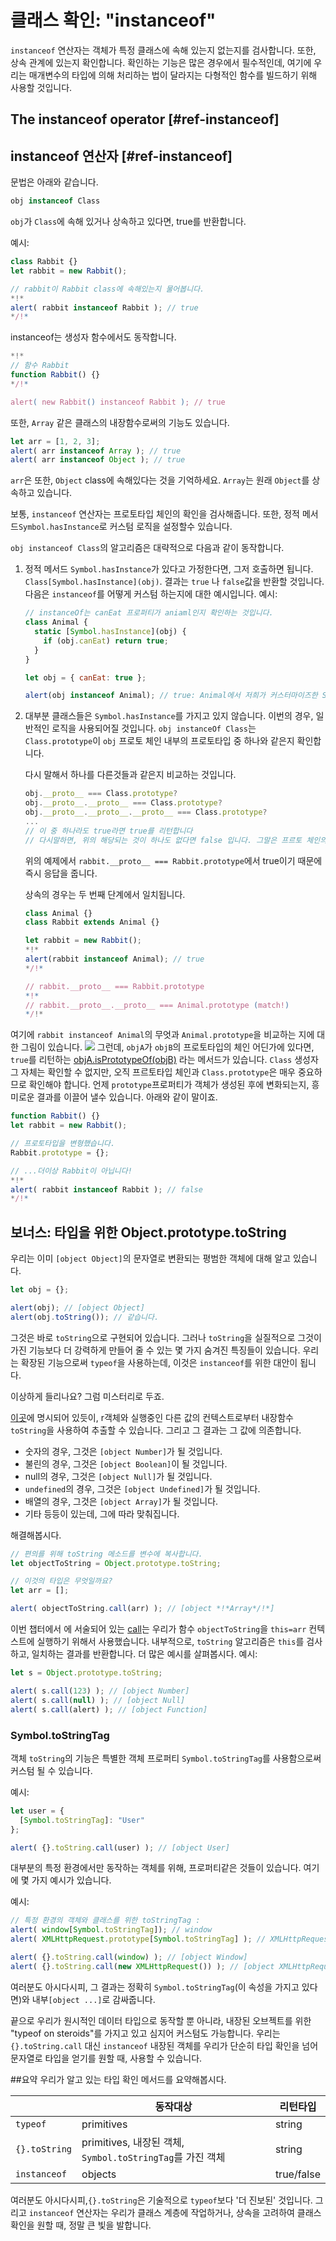 # 클래스 확인: "instanceof"

`instanceof` 연산자는 객체가 특정 클래스에 속해 있는지 없는지를 검사합니다. 또한, 상속 관계에 있는지 확인합니다.
확인하는 기능은 많은 경우에서 필수적인데, 여기에 우리는 매개변수의 타입에 의해 처리하는 법이 달라지는 다형적인 함수를 빌드하기 위해 사용할 것입니다.


## The instanceof operator [#ref-instanceof]
## instanceof 연산자 [#ref-instanceof]
문법은 아래와 같습니다.
```js
obj instanceof Class
```

`obj`가 `Class`에 속해 있거나 상속하고 있다면, true를 반환합니다.

예시:
```js run
class Rabbit {}
let rabbit = new Rabbit();

// rabbit이 Rabbit class에 속해있는지 물어봅니다.
*!*
alert( rabbit instanceof Rabbit ); // true
*/!*
```

instanceof는 생성자 함수에서도 동작합니다.
```js run
*!*
// 함수 Rabbit
function Rabbit() {}
*/!*

alert( new Rabbit() instanceof Rabbit ); // true
```

또한, `Array` 같은 클래스의 내장함수로써의 기능도 있습니다.

```js run
let arr = [1, 2, 3];
alert( arr instanceof Array ); // true
alert( arr instanceof Object ); // true
```

`arr`은 또한, `Object` class에 속해있다는 것을 기억하세요. `Array`는 원래 `Object`를 상속하고 있습니다.

보통, `instanceof` 연산자는 프로토타입 체인의 확인을 검사해줍니다. 또한, 정적 메서드`Symbol.hasInstance`로 커스텀 로직을 설정할수 있습니다.

`obj instanceof Class`의 알고리즘은 대략적으로 다음과 같이 동작합니다.

1. 정적 메서드 `Symbol.hasInstance`가 있다고 가정한다면, 그저 호출하면 됩니다. `Class[Symbol.hasInstance](obj)`.
결과는 `true` 나 `false`값을 반환할 것입니다. 다음은 `instanceof`를 어떻게 커스텀 하는지에 대한 예시입니다.
예시:

    ```js run
    // instanceOf는 canEat 프로퍼티가 aniaml인지 확인하는 것입니다.
    class Animal {
      static [Symbol.hasInstance](obj) {
        if (obj.canEat) return true;
      }
    }

    let obj = { canEat: true };

    alert(obj instanceof Animal); // true: Animal에서 저희가 커스터마이즈한 Symbol.hasInstance가 호출 되었기 때문에 true를 리턴했습니다.
    ```
2. 대부분 클래스들은 `Symbol.hasInstance`를 가지고 있지 않습니다. 이번의 경우, 일반적인 로직을 사용되어질 것입니다. `obj instanceOf Class`는  `Class.prototype`이 `obj` 프로토 체인 내부의 프로토타입 중 하나와 같은지 확인합니다. 



    다시 말해서 하나를 다른것들과 같은지 비교하는 것입니다.
    ```js
    obj.__proto__ === Class.prototype?
    obj.__proto__.__proto__ === Class.prototype?
    obj.__proto__.__proto__.__proto__ === Class.prototype?
    ...
    // 이 중 하나라도 true라면 true를 리턴합니다
    // 다시말하면, 위의 해당되는 것이 하나도 없다면 false 입니다. 그말은 프르토 체인의 끝에 도달한다는 것을 의미합니다
    ```

   위의 예제에서 `rabbit.__proto__ === Rabbit.prototype`에서 true이기 때문에 즉시 응답을 줍니다.

    상속의 경우는 두 번째 단계에서 일치됩니다.

    ```js run
    class Animal {}
    class Rabbit extends Animal {}

    let rabbit = new Rabbit();
    *!*
    alert(rabbit instanceof Animal); // true
    */!*

    // rabbit.__proto__ === Rabbit.prototype
    *!*
    // rabbit.__proto__.__proto__ === Animal.prototype (match!)
    */!*
    ```

여기에 `rabbit instanceof Animal`의 무엇과 `Animal.prototype`을 비교하는 지에 대한 그림이 있습니다.
![](instanceof.svg)
그런데, `objA`가 `objB`의 프로토타입의 체인 어딘가에 있다면, `true`를 리턴하는 [objA.isPrototypeOf(objB)](mdn:js/object/isPrototypeOf) 라는 메서드가 있습니다.
`Class` 생성자 그 자체는 확인할 수 없지만, 오직 프르토타입 체인과 `Class.prototype`은 매우 중요하므로 확인해야 합니다.
언제 `prototype`프로퍼티가 객체가 생성된 후에 변화되는지, 흥미로운 결과를 이끌어 낼수 있습니다.
아래와 같이 말이죠.

```js run
function Rabbit() {}
let rabbit = new Rabbit();

// 프로토타입을 변형했습니다.
Rabbit.prototype = {};

// ...더이상 Rabbit이 아닙니다!
*!*
alert( rabbit instanceof Rabbit ); // false
*/!*
```

## 보너스: 타입을 위한 Object.prototype.toString
우리는 이미 `[object Object]`의 문자열로 변환되는 평범한 객체에 대해 알고 있습니다.

```js run
let obj = {};

alert(obj); // [object Object]
alert(obj.toString()); // 같습니다.
```
그것은 바로 `toString`으로 구현되어 있습니다. 그러나 `toString`을 실질적으로 그것이 가진 기능보다 더 강력하게 만들어 줄 수 있는 몇 가지 숨겨진 특징들이 있습니다. 우리는 확장된 기능으로써 `typeof`을 사용하는데, 이것은 `instanceof`를 위한 대안이 됩니다.

이상하게 들리나요? 그럼 미스터리로 두죠.

[이곳](https://tc39.github.io/ecma262/#sec-object.prototype.tostring)에 명시되어 있듯이, r객체와 실행중인 다른 값의 컨텍스트로부터 내장함수 `toString`을 사용하여 추출할 수 있습니다. 그리고 그 결과는 그 값에 의존합니다.


- 숫자의 경우, 그것은 `[object Number]`가 될 것입니다.
- 불린의 경우, 그것은 `[object Boolean]`이 될 것입니다.
- null의 경우, 그것은 `[object Null]`가 될 것입니다.
- `undefined`의 경우, 그것은 `[object Undefined]`가 될 것입니다.
- 배열의 경우, 그것은 `[object Array]`가 될 것입니다.
- 기타 등등이 있는데, 그에 따라 맞춰집니다.

해결해봅시다.

```js run
// 편의를 위해 toString 메소드를 변수에 복사합니다.
let objectToString = Object.prototype.toString;

// 이것의 타입은 무엇일까요?
let arr = [];

alert( objectToString.call(arr) ); // [object *!*Array*/!*]
```
이번 챕터에서 [](info:call-apply-decorators)에 서술되어 있는 [call](mdn:js/function/call)는 우리가 함수 `objectToString`을 `this=arr` 컨텍스트에 실행하기 위해서 사용했습니다.
내부적으로, `toString` 알고리즘은 `this`를 검사하고, 일치하는 결과를 반환합니다. 더 많은 예시를 살펴봅시다.
예시:
```js run 
let s = Object.prototype.toString;

alert( s.call(123) ); // [object Number]
alert( s.call(null) ); // [object Null]
alert( s.call(alert) ); // [object Function]
```

### Symbol.toStringTag
객체 `toString`의 기능은 특별한 객체 프로퍼티 `Symbol.toStringTag`를 사용함으로써 커스텀 될 수 있습니다.

예시:

```js run:
let user = {
  [Symbol.toStringTag]: "User"
};

alert( {}.toString.call(user) ); // [object User]
```
대부분의 특정 환경에서만 동작하는 객체를 위해, 프로퍼티같은 것들이 있습니다. 여기에 몇 가지 예시가 있습니다.

예시:
```js run
// 특정 환경의 객체와 클래스를 위한 toStringTag :
alert( window[Symbol.toStringTag]); // window
alert( XMLHttpRequest.prototype[Symbol.toStringTag] ); // XMLHttpRequest

alert( {}.toString.call(window) ); // [object Window]
alert( {}.toString.call(new XMLHttpRequest()) ); // [object XMLHttpRequest]
```
여러분도 아시다시피, 그 결과는 정확히 `Symbol.toStringTag`(이 속성을 가지고 있다면)와 내부`[object ...]`로 감싸줍니다.

끝으로 우리가 원시적인 데이터 타입으로 동작할 뿐 아니라, 내장된 오브젝트를 위한 "typeof on steroids"를 가지고 있고 심지어 커스텀도 가능합니다.
우리는 `{}.toString.call` 대신 `instanceof` 내장된 객체를 우리가 단순히 타입 확인을 넘어 문자열로 타입을 얻기를 원할 때, 사용할 수 있습니다.

##요약
우리가 알고 있는 타입 확인 메서드를 요약해봅시다.

|               | 동작대상      |  리턴타입      |
|---------------|-------------|---------------|
| `typeof`      | primitives  |  string       |
| `{}.toString` | primitives, 내장된 객체, `Symbol.toStringTag`를 가진 객체   |       string |
| `instanceof`  | objects     |  true/false   |

여러분도 아시다시피,`{}.toString`은 기술적으로 `typeof`보다 '더 진보된' 것입니다.
그리고 `instanceof` 연산자는 우리가 클래스 계층에 작업하거나, 상속을 고려하여 클래스 확인을 원할 때, 정말 큰 빛을 발합니다.
